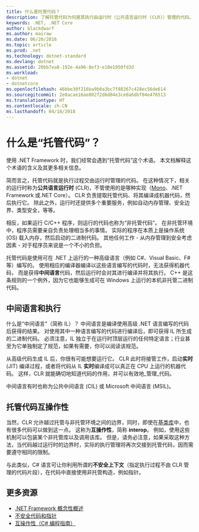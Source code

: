 ```yaml
---
title: 什么是托管代码？
description: 了解托管代码为何是其执行由运行时（公共语言运行时 (CLR)）管理的代码。
keywords: .NET, .NET Core
author: blackdwarf
ms.author: mairaw
ms.date: 06/20/2016
ms.topic: article
ms.prod: .net
ms.technology: dotnet-standard
ms.devlang: dotnet
ms.assetid: 20bb7ea8-192e-4a96-8ef3-e10e1950fd3d
ms.workload:
- dotnet
- dotnetcore
ms.openlocfilehash: 46bbe30f216ba9b0a3bc7f88267c428ec56de614
ms.sourcegitcommit: 2e8acae16ae802f2d6d04e3ce0a6dbf04e476513
ms.translationtype: HT
ms.contentlocale: zh-CN
ms.lasthandoff: 04/18/2018
---
```

# <a name="what-is-managed-code"></a>什么是“托管代码”？

使用 .NET Framework 时，我们经常会遇到“托管代码”这个术语。 本文档解释这个术语的含义及其更多相关信息。

简而言之，托管代码就是执行过程交由运行时管理的代码。 在这种情况下，相关的运行时称为**公共语言运行时** (CLR)，不管使用的是哪种实现（[Mono](https://www.mono-project.com/)、.NET Framework 或.NET Core）。 CLR 负责提取托管代码、将其编译成机器代码，然后执行它。 除此之外，运行时还提供多个重要服务，例如自动内存管理、安全边界、类型安全，等等。

相反，如果运行 C/C++ 程序，则运行的代码也称为“非托管代码”。 在非托管环境中，程序员需要亲自负责处理相当多的事情。 实际的程序在本质上是操作系统 (OS) 载入内存，然后启动的二进制代码。 其他任何工作 - 从内存管理到安全考虑因素 - 对于程序员来说是一个不小的负担。

托管代码是使用可在 .NET 上运行的一种高级语言（例如 C#、Visual Basic、F# 等）编写的。 使用相应的编译器编译以这些语言编写的代码时，无法获得机器代码， 而是获得**中间语言**代码，然后运行时会对其进行编译并将其执行。 C++ 是这条规则的一个例外，因为它也能够生成可在 Windows 上运行的本机非托管二进制代码。

## <a name="intermediate-language--execution"></a>中间语言和执行

什么是“中间语言”（简称 IL）？ 中间语言是编译使用高级 .NET 语言编写的代码后获得的结果。 对使用其中一种语言编写的代码进行编译后，即可获得 IL 所生成的二进制代码。 必须注意，IL 独立于在运行时顶层运行的任何特定语言；行业甚至为它单独制定了规范，如果有需要，你可以阅读该规范。

从高级代码生成 IL 后，你很有可能想要运行它。 CLR 此时将接管工作，启动**实时** (JIT) 编译过程，或者将代码从 IL **实时**编译成可以真正在 CPU 上运行的机器代码。 这样，CLR 就能确切地知道代码的作用，并可以有效地_管理_代码。

中间语言有时也称为公共中间语言 (CIL) 或 Microsoft 中间语言 (MSIL)。

## <a name="unmanaged-code-interoperability"></a>托管代码互操作性

当然，CLR 允许越过托管与非托管环境之间的边界，同时，即使在[基类库](framework-libraries.md)中，也有很多代码可以做到这一点。 这称为**互操作性**，简称 **interop**。 例如，使用这些机制可以包装某个非托管库以及调用该库。 但是，请务必注意，如果采取这种方法，当代码越过运行时的边界时，实际的执行管理将再次交接到托管代码，因而需要遵守相同的限制。

与此类似，C# 语言可让你利用所谓的**不安全上下文**（指定执行过程不由 CLR 管理的代码片段），在代码中直接使用非托管构造，例如指针。

## <a name="more-resources"></a>更多资源

*   [.NET Framework 概念性概述](https://msdn.microsoft.com/library/zw4w595w.aspx)
*   [不安全代码和指针](../../docs/csharp/programming-guide/unsafe-code-pointers/index.md)
*   [互操作性（C# 编程指南）](https://msdn.microsoft.com/library/ms173184.aspx)
